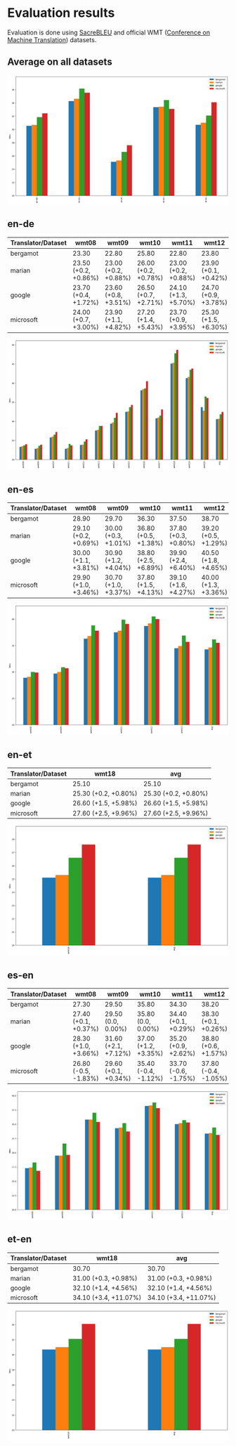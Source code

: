 # Evaluation results

 Evaluation is done using [SacreBLEU](https://github.com/mjpost/sacrebleu) and official WMT ([Conference on Machine Translation](http://statmt.org/wmt17)) datasets.

## Average on all datasets

![All results](img/all.png)

## en-de

| Translator/Dataset | wmt08 | wmt09 | wmt10 | wmt11 | wmt12 | wmt13 | wmt14 | wmt15 | wmt16 | wmt17 | wmt18 | wmt19 | wmt20 | avg |
| --- | --- | --- | --- | --- | --- | --- | --- | --- | --- | --- | --- | --- | --- | --- |
| bergamot | 23.30 | 22.80 | 25.80 | 22.80 | 23.80 | 27.60 | 29.40 | 32.50 | 38.10 | 30.80 | 45.10 | 41.30 | 33.70 | 30.54 |
| marian | 23.50 (+0.2, +0.86%) | 23.00 (+0.2, +0.88%) | 26.00 (+0.2, +0.78%) | 23.00 (+0.2, +0.88%) | 23.90 (+0.1, +0.42%) | 27.80 (+0.2, +0.72%) | 29.70 (+0.3, +1.02%) | 32.60 (+0.1, +0.31%) | 38.40 (+0.3, +0.79%) | 31.00 (+0.2, +0.65%) | 45.30 (+0.2, +0.44%) | 41.60 (+0.3, +0.73%) | 32.80 (-0.9, -2.67%) | 30.66 (+0.1, +0.40%) |
| google | 23.70 (+0.4, +1.72%) | 23.60 (+0.8, +3.51%) | 26.50 (+0.7, +2.71%) | 24.10 (+1.3, +5.70%) | 24.70 (+0.9, +3.78%) | 28.80 (+1.2, +4.35%) | 30.90 (+1.5, +5.10%) | 33.70 (+1.2, +3.69%) | 38.60 (+0.5, +1.31%) | 31.50 (+0.7, +2.27%) | 47.80 (+2.7, +5.99%) | 43.50 (+2.2, +5.33%) | 36.50 (+2.8, +8.31%) | 31.84 (+1.3, +4.26%) |
| microsoft | 24.00 (+0.7, +3.00%) | 23.90 (+1.1, +4.82%) | 27.20 (+1.4, +5.43%) | 23.70 (+0.9, +3.95%) | 25.30 (+1.5, +6.30%) | 28.80 (+1.2, +4.35%) | 32.20 (+2.8, +9.52%) | 34.30 (+1.8, +5.54%) | 40.50 (+2.4, +6.30%) | 33.10 (+2.3, +7.47%) | 48.70 (+3.6, +7.98%) | 43.80 (+2.5, +6.05%) | 36.10 (+2.4, +7.12%) | 32.43 (+1.9, +6.20%) |

![Results](img/en-de.png)

## en-es

| Translator/Dataset | wmt08 | wmt09 | wmt10 | wmt11 | wmt12 | wmt13 | avg |
| --- | --- | --- | --- | --- | --- | --- | --- |
| bergamot | 28.90 | 29.70 | 36.30 | 37.50 | 38.70 | 34.50 | 34.27 |
| marian | 29.10 (+0.2, +0.69%) | 30.00 (+0.3, +1.01%) | 36.80 (+0.5, +1.38%) | 37.80 (+0.3, +0.80%) | 39.20 (+0.5, +1.29%) | 34.90 (+0.4, +1.16%) | 34.63 (+0.4, +1.07%) |
| google | 30.00 (+1.1, +3.81%) | 30.90 (+1.2, +4.04%) | 38.80 (+2.5, +6.89%) | 39.90 (+2.4, +6.40%) | 40.50 (+1.8, +4.65%) | 36.90 (+2.4, +6.96%) | 36.17 (+1.9, +5.54%) |
| microsoft | 29.90 (+1.0, +3.46%) | 30.70 (+1.0, +3.37%) | 37.80 (+1.5, +4.13%) | 39.10 (+1.6, +4.27%) | 40.00 (+1.3, +3.36%) | 35.70 (+1.2, +3.48%) | 35.53 (+1.3, +3.70%) |

![Results](img/en-es.png)

## en-et

| Translator/Dataset | wmt18 | avg |
| --- | --- | --- |
| bergamot | 25.10 | 25.10 |
| marian | 25.30 (+0.2, +0.80%) | 25.30 (+0.2, +0.80%) |
| google | 26.60 (+1.5, +5.98%) | 26.60 (+1.5, +5.98%) |
| microsoft | 27.60 (+2.5, +9.96%) | 27.60 (+2.5, +9.96%) |

![Results](img/en-et.png)

## es-en

| Translator/Dataset | wmt08 | wmt09 | wmt10 | wmt11 | wmt12 | wmt13 | avg |
| --- | --- | --- | --- | --- | --- | --- | --- |
| bergamot | 27.30 | 29.50 | 35.80 | 34.30 | 38.20 | 35.00 | 33.35 |
| marian | 27.40 (+0.1, +0.37%) | 29.50 (0.0, 0.00%) | 35.80 (0.0, 0.00%) | 34.40 (+0.1, +0.29%) | 38.30 (+0.1, +0.26%) | 35.20 (+0.2, +0.57%) | 33.43 (+0.1, +0.25%) |
| google | 28.30 (+1.0, +3.66%) | 31.60 (+2.1, +7.12%) | 37.00 (+1.2, +3.35%) | 35.20 (+0.9, +2.62%) | 38.80 (+0.6, +1.57%) | 35.70 (+0.7, +2.00%) | 34.43 (+1.1, +3.25%) |
| microsoft | 26.80 (-0.5, -1.83%) | 29.60 (+0.1, +0.34%) | 35.40 (-0.4, -1.12%) | 33.70 (-0.6, -1.75%) | 37.80 (-0.4, -1.05%) | 35.30 (+0.3, +0.86%) | 33.10 (-0.2, -0.75%) |

![Results](img/es-en.png)

## et-en

| Translator/Dataset | wmt18 | avg |
| --- | --- | --- |
| bergamot | 30.70 | 30.70 |
| marian | 31.00 (+0.3, +0.98%) | 31.00 (+0.3, +0.98%) |
| google | 32.10 (+1.4, +4.56%) | 32.10 (+1.4, +4.56%) |
| microsoft | 34.10 (+3.4, +11.07%) | 34.10 (+3.4, +11.07%) |

![Results](img/et-en.png)